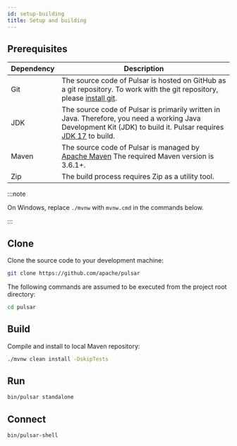 ```yaml
---
id: setup-building
title: Setup and building
---
```


## Prerequisites

| Dependency | Description                                                                                                                                                                                                         |
|------------|---------------------------------------------------------------------------------------------------------------------------------------------------------------------------------------------------------------------|
| Git        | The source code of Pulsar is hosted on GitHub as a git repository. To work with the git repository, please [install git](https://git-scm.com/downloads).                                                            |
| JDK        | The source code of Pulsar is primarily written in Java. Therefore, you need a working Java Development Kit (JDK) to build it. Pulsar requires [JDK 17](https://adoptium.net/temurin/releases/?version=17) to build. |
| Maven      | The source code of Pulsar is managed by [Apache Maven](https://maven.apache.org/) The required Maven version is 3.6.1+.                                                                                             |
| Zip        | The build process requires Zip as a utility tool.                                                                                                                                                                   |

:::note

On Windows, replace `./mvnw` with `mvnw.cmd` in the commands below.

:::

## Clone

Clone the source code to your development machine:

```bash
git clone https://github.com/apache/pulsar
```

The following commands are assumed to be executed from the project root directory:

```bash
cd pulsar
```

## Build

Compile and install to local Maven repository:

```bash
./mvnw clean install -DskipTests
```

## Run

```bash
bin/pulsar standalone
```

## Connect

```bash
bin/pulsar-shell
```
